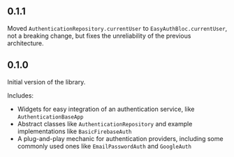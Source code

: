 ## 0.1.1

Moved `AuthenticationRepository.currentUser` to `EasyAuthBloc.currentUser`, not a breaking change, but fixes the unreliability of the previous architecture.

## 0.1.0

Initial version of the library.

Includes:

- Widgets for easy integration of an authentication service, like `AuthenticationBaseApp`
- Abstract classes like `AuthenticationRepository` and example implementations like `BasicFirebaseAuth`
- A plug-and-play mechanic for authentication providers, including some commonly used ones like `EmailPasswordAuth` and `GoogleAuth`
